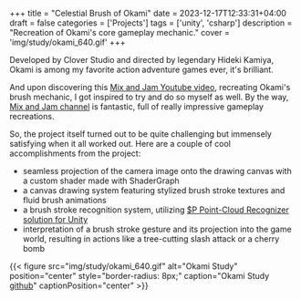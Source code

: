 +++
title = "Celestial Brush of Okami"
date = 2023-12-17T12:33:31+04:00
draft = false
categories = ['Projects']
tags = ['unity', 'csharp']
description = "Recreation of Okami's core gameplay mechanic."
cover = 'img/study/okami_640.gif'
+++

Developed by Clover Studio and directed by legendary Hideki Kamiya, Okami is among my favorite action adventure games ever, it's brilliant.

And upon discovering this [Mix and Jam Youtube video](https://www.youtube.com/watch?v=yuQXeaYBuuM), recreating Okami's brush mechanic, I got inspired to try and do so myself as well. 
By the way, [Mix and Jam channel](https://www.youtube.com/@mixandjam) is fantastic, full of really impressive gameplay recreations.

So, the project itself turned out to be quite challenging but immensely satisfying when it all worked out. Here are a couple of cool accomplishments from the project:
- seamless projection of the camera image onto the drawing canvas with a custom shader made with ShaderGraph
- a canvas drawing system featuring stylized brush stroke textures and fluid brush animations
- a brush stroke recognition system, utilizing [$P Point-Cloud Recognizer solution for Unity](https://github.com/DaVikingCode/PDollar-Unity)
- interpretation of a brush stroke gesture and its projection into the game world, resulting in actions like a tree-cutting slash attack or a cherry bomb

{{< figure src="img/study/okami_640.gif" alt="Okami Study" position="center" style="border-radius: 8px;" caption="Okami Study [github](https://github.com/TheCHead/OkamiStudy)" captionPosition="center" >}}
